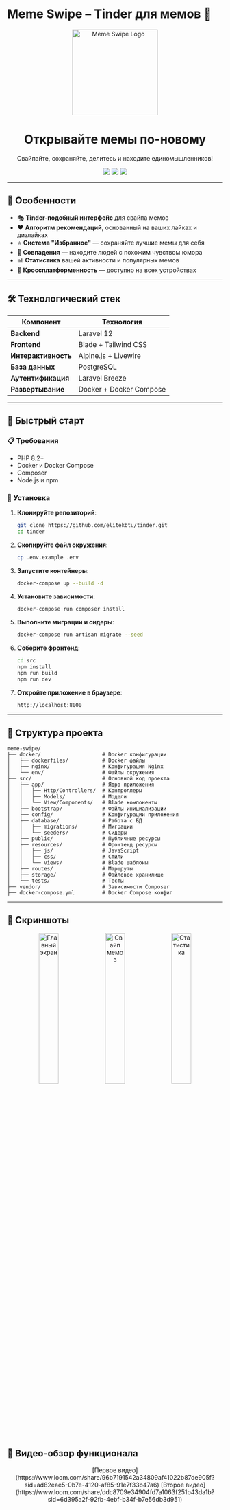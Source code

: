 # Meme Swipe – Tinder для мемов 🚀

<div align="center">
  <img src="https://media.giphy.com/media/Ln2dAW9oycjgmTpjX9/giphy.gif" width="200" alt="Meme Swipe Logo" />
  <h1>Открывайте мемы по-новому</h1>
  <p>Свайпайте, сохраняйте, делитесь и находите единомышленников!</p>

<a href="https://laravel.com"><img src="https://img.shields.io/badge/Laravel-FF2D20?style=for-the-badge&logo=laravel&logoColor=white" /></a>
<a href="https://www.docker.com/"><img src="https://img.shields.io/badge/Docker-2496ED?style=for-the-badge&logo=docker&logoColor=white" /></a>
<a href="https://tailwindcss.com/"><img src="https://img.shields.io/badge/Tailwind_CSS-38B2AC?style=for-the-badge&logo=tailwind-css&logoColor=white" /></a>
</div>

---

## 🌟 Особенности

- 🎭 **Tinder-подобный интерфейс** для свайпа мемов
- ❤️ **Алгоритм рекомендаций**, основанный на ваших лайках и дизлайках
- ⭐ **Система "Избранное"** — сохраняйте лучшие мемы для себя
- 🤝 **Совпадения** — находите людей с похожим чувством юмора
- 📊 **Статистика** вашей активности и популярных мемов
- 📱 **Кроссплатформенность** — доступно на всех устройствах

---

## 🛠 Технологический стек

| Компонент       | Технология              |
|-----------------|-------------------------|
| **Backend**     | Laravel 12              |
| **Frontend**    | Blade + Tailwind CSS    |
| **Интерактивность** | Alpine.js + Livewire    |
| **База данных** | PostgreSQL              |
| **Аутентификация** | Laravel Breeze          |
| **Развертывание** | Docker + Docker Compose |

---

## 🚀 Быстрый старт

### 📋 Требования

- PHP 8.2+
- Docker и Docker Compose
- Composer
- Node.js и npm

### 🔧 Установка

1. **Клонируйте репозиторий**:
    ```bash
    git clone https://github.com/elitekbtu/tinder.git
    cd tinder
    ```

2. **Скопируйте файл окружения**:
    ```bash
    cp .env.example .env
    ```

3. **Запустите контейнеры**:
    ```bash
    docker-compose up --build -d
    ```

4. **Установите зависимости**:
    ```bash
    docker-compose run composer install
    ```

5. **Выполните миграции и сидеры**:
    ```bash
    docker-compose run artisan migrate --seed
    ```

6. **Соберите фронтенд**:
    ```bash
    cd src
   npm install 
   npm run build
   npm run dev
    ```

7. **Откройте приложение в браузере**:
    ```
    http://localhost:8000
    ```

---

## 📁 Структура проекта

```plaintext
meme-swipe/
├── docker/                    # Docker конфигурации
│   ├── dockerfiles/           # Docker файлы
│   ├── nginx/                 # Конфигурация Nginx
│   └── env/                   # Файлы окружения
├── src/                       # Основной код проекта
│   ├── app/                   # Ядро приложения
│   │   ├── Http/Controllers/  # Контроллеры 
│   │   ├── Models/            # Модели 
│   │   └── View/Components/   # Blade компоненты 
│   ├── bootstrap/             # Файлы инициализации 
│   ├── config/                # Конфигурации приложения 
│   ├── database/              # Работа с БД
│   │   ├── migrations/        # Миграции 
│   │   └── seeders/           # Сидеры 
│   ├── public/                # Публичные ресурсы 
│   ├── resources/             # Фронтенд ресурсы
│   │   ├── js/                # JavaScript 
│   │   ├── css/               # Стили
│   │   └── views/             # Blade шаблоны 
│   ├── routes/                # Маршруты 
│   ├── storage/               # Файловое хранилище 
│   └── tests/                 # Тесты 
├── vendor/                    # Зависимости Composer
├── docker-compose.yml         # Docker Compose конфиг
```
---

## 🎨 Скриншоты

<div align="center">
  <img src="https://drive.google.com/drive/folders/1L7Lc0ztBQY6lRqrf_wARkQIEsE6L6D_J" width="30%" alt="Главный экран" />
  <img src="https://drive.google.com/drive/folders/1L7Lc0ztBQY6lRqrf_wARkQIEsE6L6D_J" width="30%" alt="Свайп мемов" />
  <img src="https://drive.google.com/drive/folders/1L7Lc0ztBQY6lRqrf_wARkQIEsE6L6D_J" width="30%" alt="Статистика" />
</div>


## 🎨 Видео-обзор функционала 

<div align="center">
  [Первое видео](https://www.loom.com/share/96b7191542a34809af41022b87de905f?sid=ad82eae5-0b7e-4120-af85-91e7f33b47a6)  
  [Второе видео](https://www.loom.com/share/ddc8709e34904fd7a1063f251b43da1b?sid=6d395a2f-92fb-4ebf-b34f-b7e56db3d951)
</div>



